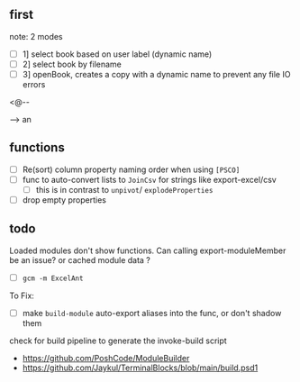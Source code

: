 ## first

note: 2 modes

- [ ] 1] select book based on user label (dynamic name)
- [ ] 2] select book by filename
- [ ] 3] openBook, creates a copy with a dynamic name to prevent any file IO errors

<@--

-->
an



## functions 

- [ ] Re(sort) column property naming order when using `[PSCO]`
- [ ] func to auto-convert lists to `JoinCsv` for strings like export-excel/csv
  - [ ] this is in contrast to `unpivot`/ `explodeProperties`
- [ ] drop empty properties

## todo

Loaded modules don't show functions.
Can calling export-moduleMember be an issue? or cached module data ?

- [ ] `gcm -m ExcelAnt`

To Fix:

- [ ] make `build-module` auto-export aliases into the func, or don't shadow them

check for build pipeline to generate the invoke-build script

- https://github.com/PoshCode/ModuleBuilder
- https://github.com/Jaykul/TerminalBlocks/blob/main/build.psd1
